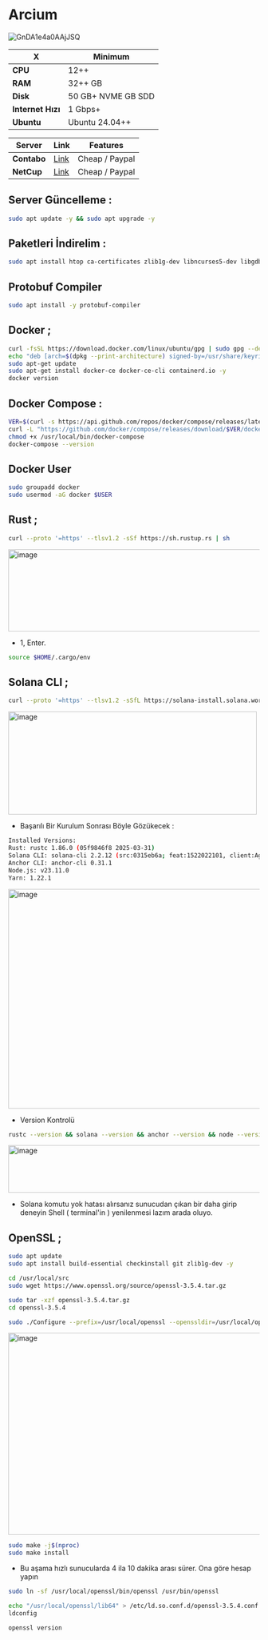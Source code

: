 # Arcium

![GnDA1e4a0AAjJSQ](https://github.com/user-attachments/assets/bdc8dd66-1cfa-4201-ac4c-de1be1b8ba63)


| X        | Minimum              |
|------------------|----------------------------|
| **CPU**          | 12++ |
| **RAM**          | 32++ GB                    |
| **Disk**      | 50 GB+ NVME GB SDD                   |
| **Internet Hızı**      | 1 Gbps+  |
| **Ubuntu**      | Ubuntu 24.04++  |


| Server         | Link              | Features |
|------------------|----------------------------|----------------------------|
| **Contabo**          | [Link](https://www.dpbolvw.net/click-101330552-12454592)                     | Cheap / Paypal  |
| **NetCup**          | [Link](https://www.netcup.com/en/?ref=261820) | Cheap / Paypal |


## Server Güncelleme : 

```bash
sudo apt update -y && sudo apt upgrade -y
```
## Paketleri İndirelim :

```bash
sudo apt install htop ca-certificates zlib1g-dev libncurses5-dev libgdbm-dev libnss3-dev tmux iptables curl nvme-cli git wget make jq libleveldb-dev build-essential pkg-config ncdu tar clang bsdmainutils lsb-release libssl-dev libreadline-dev libffi-dev jq gcc screen file unzip lz4 -y
```

## Protobuf Compiler

```bash
sudo apt install -y protobuf-compiler
```

## Docker ; 

```bash
curl -fsSL https://download.docker.com/linux/ubuntu/gpg | sudo gpg --dearmor -o /usr/share/keyrings/docker-archive-keyring.gpg
echo "deb [arch=$(dpkg --print-architecture) signed-by=/usr/share/keyrings/docker-archive-keyring.gpg] https://download.docker.com/linux/ubuntu $(lsb_release -cs) stable" | sudo tee /etc/apt/sources.list.d/docker.list > /dev/null
sudo apt-get update
sudo apt-get install docker-ce docker-ce-cli containerd.io -y
docker version
```

## Docker Compose : 

```bash
VER=$(curl -s https://api.github.com/repos/docker/compose/releases/latest | grep tag_name | cut -d '"' -f 4)
curl -L "https://github.com/docker/compose/releases/download/$VER/docker-compose-$(uname -s)-$(uname -m)" -o /usr/local/bin/docker-compose
chmod +x /usr/local/bin/docker-compose
docker-compose --version
```

## Docker User

```bash
sudo groupadd docker
sudo usermod -aG docker $USER
```

## Rust ; 

```bash
curl --proto '=https' --tlsv1.2 -sSf https://sh.rustup.rs | sh
```

<img width="505" height="164" alt="image" src="https://github.com/user-attachments/assets/5a8a34ad-5fbc-4b6e-a5c5-883f86c482d5" />


- 1, Enter.

```bash
source $HOME/.cargo/env
```

## Solana CLI ; 
```bash
curl --proto '=https' --tlsv1.2 -sSfL https://solana-install.solana.workers.dev | bash
```

<img width="498" height="206" alt="image" src="https://github.com/user-attachments/assets/29828be5-87e7-4c83-b1c4-8c0f9013832a" />


- Başarılı Bir Kurulum Sonrası Böyle Gözükecek : 

```bash
Installed Versions:
Rust: rustc 1.86.0 (05f9846f8 2025-03-31)
Solana CLI: solana-cli 2.2.12 (src:0315eb6a; feat:1522022101, client:Agave)
Anchor CLI: anchor-cli 0.31.1
Node.js: v23.11.0
Yarn: 1.22.1
```

<img width="548" height="439" alt="image" src="https://github.com/user-attachments/assets/ede58642-899e-4fa1-bdf7-06a7a25149ea" />


- Version Kontrolü 
```bash
rustc --version && solana --version && anchor --version && node --version && yarn --version
```

<img width="924" height="95" alt="image" src="https://github.com/user-attachments/assets/2dac1954-a0c6-439b-8e24-ba742e15fac6" />


- Solana komutu yok hatası alırsanız sunucudan çıkan bir daha girip deneyin Shell ( terminal'in ) yenilenmesi lazım arada oluyo.

## OpenSSL ; 
```bash
sudo apt update
sudo apt install build-essential checkinstall git zlib1g-dev -y
```

```bash
cd /usr/local/src
sudo wget https://www.openssl.org/source/openssl-3.5.4.tar.gz
```

```bash
sudo tar -xzf openssl-3.5.4.tar.gz
cd openssl-3.5.4
```

```bash
sudo ./Configure --prefix=/usr/local/openssl --openssldir=/usr/local/openssl shared zlib
```

<img width="1101" height="404" alt="image" src="https://github.com/user-attachments/assets/1a8bef03-0639-4253-bd96-67b5885939d5" />


```bash
sudo make -j$(nproc)
sudo make install
```

- Bu aşama hızlı sunucularda 4 ila 10 dakika arası sürer. Ona göre hesap yapın 

```bash
sudo ln -sf /usr/local/openssl/bin/openssl /usr/bin/openssl
```

```bash
echo "/usr/local/openssl/lib64" > /etc/ld.so.conf.d/openssl-3.5.4.conf
ldconfig
```

```bash
openssl version
```

```bash

```

```bash

```
